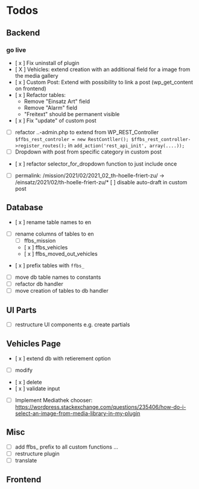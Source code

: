 # Todos

## Backend
### go live
* [ x ] Fix uninstall of plugin
* [ X ] Vehicles: extend creation with an additional field for a image from the media gallery
* [ x ] Custom Post: Extend with possibility to link a post (wp_get_content on frontend)
* [ x ] Refactor tables:
    * Remove "Einsatz  Art" field
    * Remove "Alarm" field
    * "Freitext" should be permanent visible
* [ x ] Fix "update" of custom post
* [ ] refactor ..-admin.php to extend from WP_REST_Controller `$ffbs_rest_controler = new RestContller(); $ffbs_rest_controller->register_routes();` in `add_action('rest_api_init', array(....));`
* [ ] Dropdown with post from specific category in custom post
* [ x ] refactor selector_for_dropdown function to just include once
* [ ] permalink: /mission/2021/02/2021_02_th-hoelle-friert-zu/ -> /einsatz/2021/02/th-hoelle-friert-zu/* [ ] disable auto-draft in custom post

## Database
* [ x ] rename table names to en
* [ ] rename columns of tables to en
    * [ ] ffbs_mission
    * [ x ] ffbs_vehicles
    * [ x ] ffbs_moved_out_vehicles
* [ x ] prefix tables with `ffbs_`
* [ ] move db table names to constants
* [ ] refactor db handler
* [ ] move creation of tables to db handler

## UI Parts
* [ ] restructure UI components e.g. create partials

## Vehicles Page
* [ x ] extend db with retierement option
* [ ] modify
* [ x ] delete
* [ x ] validate input
* [ ] Implement Mediathek chooser: https://wordpress.stackexchange.com/questions/235406/how-do-i-select-an-image-from-media-library-in-my-plugin

## Misc
* [ ] add ffbs_ prefix to all custom functions ...
* [ ] restructure plugin
* [ ] translate

## Frontend
